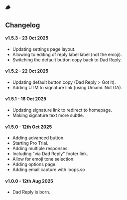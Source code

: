 ### 🪵
## Changelog

#### v1.5.3 - 23 Oct 2025
- Updating settings page layout.
- Allowing to editing of reply label label (not the emoji).
- Switching the default button copy back to Dad Reply.

#### v1.5.2 - 22 Oct 2025
- Updating default button copy (Dad Reply > Got it).
- Adding UTM to signature link (using Umami. Not GA).

#### v1.5.1 - 16 Oct 2025
- Updating signature link to redirect to homepage.
- Making signature text more subtle.

#### v1.5.0 - 12th Oct 2025
- Adding advanced button.
- Starting Pro Trial.
- Adding multiple responses.
- Including "via Dad Reply" footer link.
- Allow for emoji tone selection.
- Adding options page.
- Adding email capture with loops.so

#### v1.0.0 - 12th Aug 2025
- Dad Reply is born.
